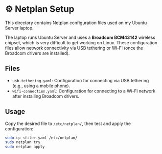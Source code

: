 # ⚙️ Netplan Setup

This directory contains Netplan configuration files used on my Ubuntu Server laptop.

The laptop runs Ubuntu Server and uses a **Broadcom BCM43142** wireless chipset, which is very difficult to get working on Linux. These configuration files allow network connectivity via USB tethering or Wi-Fi (once the Broadcom drivers are installed).

## Files

- `usb-tethering.yaml`: Configuration for connecting via USB tethering (e.g., using a mobile phone).
- `wifi-connection.yaml`: Configuration for connecting to a Wi-Fi network after installing Broadcom drivers.

## Usage

Copy the desired file to `/etc/netplan/`, then test and apply the configuration:

```bash
sudo cp <file>.yaml /etc/netplan/
sudo netplan try
sudo netplan apply
```
